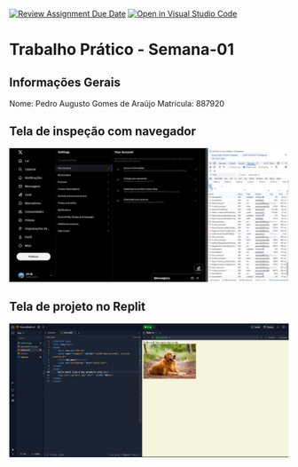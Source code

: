 [![Review Assignment Due Date](https://classroom.github.com/assets/deadline-readme-button-22041afd0340ce965d47ae6ef1cefeee28c7c493a6346c4f15d667ab976d596c.svg)](https://classroom.github.com/a/egWsXDcZ)
[![Open in Visual Studio Code](https://classroom.github.com/assets/open-in-vscode-2e0aaae1b6195c2367325f4f02e2d04e9abb55f0b24a779b69b11b9e10269abc.svg)](https://classroom.github.com/online_ide?assignment_repo_id=18276237&assignment_repo_type=AssignmentRepo)
# Trabalho Prático - Semana-01

## Informações Gerais
Nome: Pedro Augusto Gomes de Araújo 
Matricula: 887920

## Tela de inspeção com navegador
![alt text](FerramentasDEV.jpg)

## Tela de projeto no Replit
![alt text](<Hello Word!.jpg>)

